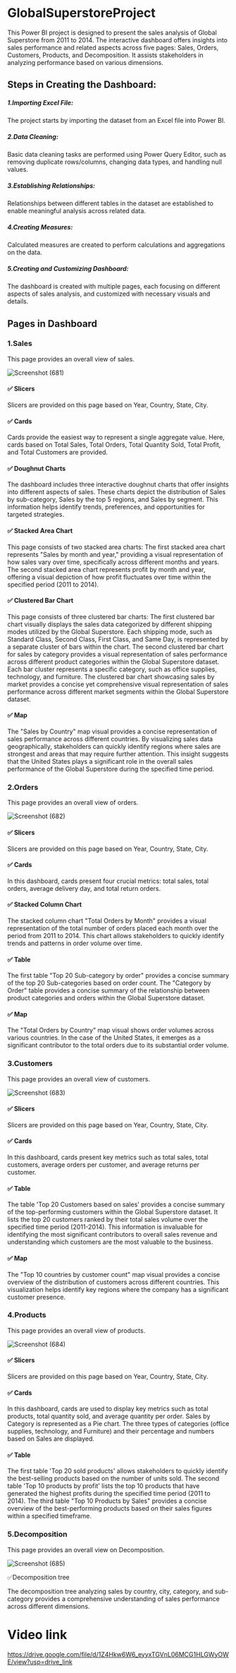 # GlobalSuperstoreProject
This Power BI project is designed to present the sales analysis of Global Superstore from 2011 to 2014. The interactive dashboard offers insights into sales performance and related aspects across five pages: Sales, Orders, Customers, Products, and Decomposition. It assists stakeholders in analyzing performance based on various dimensions.

## Steps in Creating the Dashboard:
##### 1.Importing Excel File: 
The project starts by importing the dataset from an Excel file into Power BI.

##### 2.Data Cleaning:
Basic data cleaning tasks are performed using Power Query Editor, such as removing duplicate rows/columns, changing data types, and handling null values.

##### 3.Establishing Relationships:
Relationships between different tables in the dataset are established to enable meaningful analysis across related data.

##### 4.Creating Measures: 
Calculated measures are created to perform calculations and aggregations on the data.

##### 5.Creating and Customizing Dashboard:
The dashboard is created with multiple pages, each focusing on different aspects of sales analysis, and customized with necessary visuals and details.

## Pages in Dashboard
### 1.Sales
This page provides an overall view of sales.


![Screenshot (681)](https://github.com/archanakk010/GlobalSuperstoreProject/assets/132830280/8a1a58ac-d30c-4542-9a80-cc800bdb7699)

#### ✅ Slicers

Slicers are provided on this page based on Year, Country, State, City.


#### ✅ Cards

Cards provide the easiest way to represent a single aggregate value. Here, cards based on Total Sales, Total Orders, Total Quantity Sold, Total Profit, and Total Customers are provided.


#### ✅ Doughnut Charts

The dashboard includes three interactive doughnut charts that offer insights into different aspects of sales. These charts depict the distribution of Sales by sub-category, Sales by the top 5 regions, and Sales by segment. This information helps identify trends, preferences, and opportunities for targeted strategies.


#### ✅ Stacked Area Chart

This page consists of two stacked area charts:
The first stacked area chart represents "Sales by month and year," providing a visual representation of how sales vary over time, specifically across different months and years.
The second stacked area chart represents profit by month and year, offering a visual depiction of how profit fluctuates over time within the specified period (2011 to 2014).


#### ✅ Clustered Bar Chart

This page consists of three clustered bar charts:
The first clustered bar chart visually displays the sales data categorized by different shipping modes utilized by the Global Superstore. Each shipping mode, such as Standard Class, Second Class, First Class, and Same Day, is represented by a separate cluster of bars within the chart.
The second clustered bar chart for sales by category provides a visual representation of sales performance across different product categories within the Global Superstore dataset. Each bar cluster represents a specific category, such as office supplies, technology, and furniture.
The clustered bar chart showcasing sales by market provides a concise yet comprehensive visual representation of sales performance across different market segments within the Global Superstore dataset.


#### ✅ Map

The "Sales by Country" map visual provides a concise representation of sales performance across different countries. By visualizing sales data geographically, stakeholders can quickly identify regions where sales are strongest and areas that may require further attention. This insight suggests that the United States plays a significant role in the overall sales performance of the Global Superstore during the specified time period.

### 2.Orders
This page provides an overall view of orders.


![Screenshot (682)](https://github.com/archanakk010/GlobalSuperstoreProject/assets/132830280/a80a18cd-799e-4386-b3c4-79c11df05f75)


#### ✅ Slicers

Slicers are provided on this page based on Year, Country, State, City.


#### ✅ Cards

In this dashboard, cards present four crucial metrics: total sales, total orders, average delivery day, and total return orders.


#### ✅ Stacked Column Chart

The stacked column chart "Total Orders by Month" provides a visual representation of the total number of orders placed each month over the period from 2011 to 2014. This chart allows stakeholders to quickly identify trends and patterns in order volume over time.


#### ✅ Table

The first table "Top 20 Sub-category by order" provides a concise summary of the top 20 Sub-categories based on order count.
The "Category by Order" table provides a concise summary of the relationship between product categories and orders within the Global Superstore dataset.


####  ✅ Map

The "Total Orders by Country" map visual shows order volumes across various countries. In the case of the United States, it emerges as a significant contributor to the total orders due to its substantial order volume.

### 3.Customers
This page provides an overall view of customers.


![Screenshot (683)](https://github.com/archanakk010/globaltestProject/assets/132830280/a6697a91-170f-4e14-b763-019d82747e5f)

#### ✅ Slicers

Slicers are provided on this page based on Year, Country, State, City.


#### ✅ Cards

In this dashboard, cards present key metrics such as total sales, total customers, average orders per customer, and average returns per customer.


#### ✅ Table

The table 'Top 20 Customers based on sales' provides a concise summary of the top-performing customers within the Global Superstore dataset. It lists the top 20 customers ranked by their total sales volume over the specified time period (2011-2014). This information is invaluable for identifying the most significant contributors to overall sales revenue and understanding which customers are the most valuable to the business.


#### ✅ Map

The "Top 10 countries by customer count" map visual provides a concise overview of the distribution of customers across different countries. This visualization helps identify key regions where the company has a significant customer presence.


### 4.Products
This page provides an overall view of products.


![Screenshot (684)](https://github.com/archanakk010/globaltestProject/assets/132830280/0e2b6b3d-339b-4076-9161-796a6f83b656)


#### ✅ Slicers

Slicers are provided on this page based on Year, Country, State, City.

#### ✅ Cards

In this dashboard, cards are used to display key metrics such as total products, total quantity sold, and average quantity per order. Sales by Category is represented as a Pie chart. The three types of categories (office supplies, technology, and Furniture) and their percentage and numbers based on Sales are displayed.


#### ✅ Table

The first table 'Top 20 sold products' allows stakeholders to quickly identify the best-selling products based on the number of units sold.
The second table 'Top 10 products by profit' lists the top 10 products that have generated the highest profits during the specified time period (2011 to 2014).
The third table "Top 10 Products by Sales" provides a concise overview of the best-performing products based on their sales figures within a specified timeframe.

### 5.Decomposition
This page provides an overall view on  Decomposition.

![Screenshot (685)](https://github.com/archanakk010/globaltestProject/assets/132830280/030b590d-d9bf-4b55-adf7-e0d71d1d8b54)

✅Decomposition tree

The decomposition tree analyzing sales by country, city, category, and sub-category provides a comprehensive understanding of sales performance across different dimensions.
# Video link 
https://drive.google.com/file/d/1Z4Hkw6W6_eyyxTGVnL06MCG1HLGWyOWE/view?usp=drive_link
